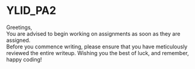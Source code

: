 # YLID_PA2
Greetings,   
You are advised to begin working on assignments as soon as they are assigned.   
Before you commence writing, please ensure that you have meticulously reviewed the entire writeup. Wishing you the best of luck, and remember, happy coding!
